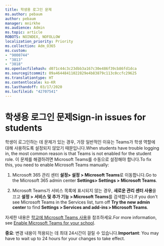 ```yaml
---
title: 학생용 로그인 문제
ms.author: pebaum
author: pebaum
manager: mnirkhe
ms.audience: Admin
ms.topic: article
ROBOTS: NOINDEX, NOFOLLOW
localization_priority: Priority
ms.collection: Adm_O365
ms.custom:
- "9000744"
- "3813"
- "3818"
ms.openlocfilehash: d071c44c3c23dbb3a167c30e486f39cb86fd1dca
ms.sourcegitcommit: 09a46448411022829e4b83879c113c0ccfc29625
ms.translationtype: HT
ms.contentlocale: ko-KR
ms.lasthandoff: 03/17/2020
ms.locfileid: "42707541"
---
```

# <a name="sign-in-issues-for-students"></a><span data-ttu-id="8e76c-102">학생용 로그인 문제</span><span class="sxs-lookup"><span data-stu-id="8e76c-102">Sign-in issues for students</span></span>

<span data-ttu-id="8e76c-103">학생이 로그인하는 데 문제가 있는 경우, 가장 일반적인 이유는 Teams가 학생 역할에 대해 사용하도록 설정되지 않았기 때문입니다.</span><span class="sxs-lookup"><span data-stu-id="8e76c-103">When students have trouble logging in, the most common reason is that Teams is not enabled for the student role.</span></span> <span data-ttu-id="8e76c-104">이 문제를 해결하려면 Microsoft Teams를 수동으로 설정해야 합니다.</span><span class="sxs-lookup"><span data-stu-id="8e76c-104">To fix this, you need to enable Microsoft Teams manually:</span></span>

1. <span data-ttu-id="8e76c-105">Microsoft 365 관리 센터 **설정> 설정 > Microsoft Teams**로 이동합니다.</span><span class="sxs-lookup"><span data-stu-id="8e76c-105">Go to the Microsoft 365 admin center **Settings> Settings > Microsoft Teams**.</span></span> 

2. <span data-ttu-id="8e76c-106">Microsoft Teams가 서비스 목록에 표시되지 않는 경우, **새로운 관리 센터 사용**을 끄고 **설정 > 서비스 및 추가 기능 > Microsoft Teams**를 검색합니다.</span><span class="sxs-lookup"><span data-stu-id="8e76c-106">If you don't see Microsoft Teams in the Services list, turn off **Try the new admin center** to find **Settings > Services and add-ins > Microsoft Teams**.</span></span> 

<span data-ttu-id="8e76c-107">자세한 내용은 [학교에 Microsoft Teams 사용](https://docs.microsoft.com/microsoft-365/education/intune-edu-trial/enable-microsoft-teams#enable-microsoft-teams-for-your-school-1)을 참조하세요.</span><span class="sxs-lookup"><span data-stu-id="8e76c-107">For more information, see [Enable Microsoft Teams for your school](https://docs.microsoft.com/microsoft-365/education/intune-edu-trial/enable-microsoft-teams#enable-microsoft-teams-for-your-school-1).</span></span> 

<span data-ttu-id="8e76c-108">**중요**: 변경 내용이 적용되는 데 최대 24시간이 걸릴 수 있습니다.</span><span class="sxs-lookup"><span data-stu-id="8e76c-108">**Important**: You may have to wait up to 24 hours for your changes to take effect.</span></span>

 
